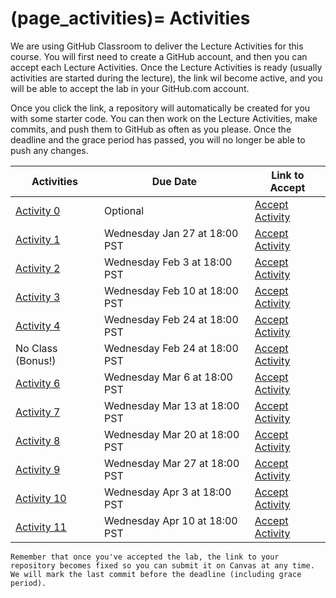 (page_activities)=
Activities
=======================

<head>
    <base target="_blank">
</head>

We are using GitHub Classroom to deliver the Lecture Activities for this course.
You will first need to create a GitHub account, and then you can accept each Lecture Activities.
Once the Lecture Activities is ready (usually activities are started during the lecture), the link wil become active, and you will be able to accept the lab in your GitHub.com account.

Once you click the link, a repository will automatically be created for you with some starter code.
You can then work on the Lecture Activities, make commits, and push them to GitHub as often as you please. 
Once the deadline and the grace period has passed, you will no longer be able to push any changes.

| Activities                          | Due Date                      | Link to Accept                                             |
|-------------------------------------|-------------------------------|------------------------------------------------------------|
| [Activity 0](class/week01/lecture)  | Optional                      | [Accept Activity](https://classroom.github.com/a/aMHuU8NE) |
| [Activity 1](class/week02/lecture)  | Wednesday Jan 27 at 18:00 PST | [Accept Activity](https://classroom.github.com/a/a39MagWO) |
| [Activity 2](class/week02/lecture)  | Wednesday Feb 3 at 18:00 PST  | [Accept Activity](https://classroom.github.com/a/FhSfQyay) |
| [Activity 3](class/week03/lecture)  | Wednesday Feb 10 at 18:00 PST | [Accept Activity](https://classroom.github.com/a/qSCbYEV8) |
| [Activity 4](class/week04/lecture)  | Wednesday Feb 24 at 18:00 PST | [Accept Activity](https://classroom.github.com/a/xrCTYI-L) |
| No Class (Bonus!)                   | Wednesday Feb 24 at 18:00 PST | [Accept Activity](https://classroom.github.com/a/GRXwzsXl) |
| [Activity 6](class/week07/lecture)  | Wednesday Mar 6 at 18:00 PST | [Accept Activity](https://classroom.github.com/a/71YN2rBi) |
| [Activity 7](class/week08/lecture)  | Wednesday Mar 13 at 18:00 PST | [Accept Activity](https://classroom.github.com/a/YunDe8Dn) |
| [Activity 8](class/week09/lecture)  | Wednesday Mar 20 at 18:00 PST | [Accept Activity](https://classroom.github.com/a/hkn_uYwK) |
| [Activity 9](class/week10/lecture)  | Wednesday Mar 27 at 18:00 PST | [Accept Activity](https://classroom.github.com/a/reU1zqY0) |
| [Activity 10](class/week11/lecture) | Wednesday Apr 3 at 18:00 PST | [Accept Activity]()                                        |
| [Activity 11](class/week12/lecture) | Wednesday Apr 10 at 18:00 PST | [Accept Activity]()                                        |


```{tip}
Remember that once you've accepted the lab, the link to your repository becomes fixed so you can submit it on Canvas at any time. We will mark the last commit before the deadline (including grace period).
```




